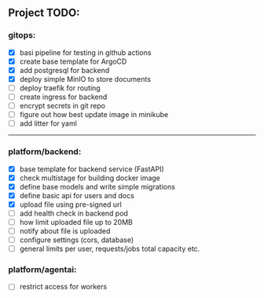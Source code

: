## Project TODO:


### gitops:
- [x] basi pipeline for testing in github actions
- [x] create base template for ArgoCD
- [x] add postgresql for backend
- [x] deploy simple MinIO to store documents
- [ ] deploy traefik for routing
- [ ] create ingress for backend
- [ ] encrypt secrets in git repo
- [ ] figure out how best update image in minikube
- [ ] add litter for yaml
---
### platform/backend:
- [x] base template for backend service (FastAPI)
- [x] check multistage for building docker image
- [x] define base models and write simple migrations
- [x] define basic api for users and docs
- [x] upload file using pre-signed url
- [ ] add health check in backend pod
- [ ] how limit uploaded file up to 20MB
- [ ] notify about file is uploaded
- [ ] configure settings (cors, database)
- [ ] general limits per user, requests/jobs total capacity etc.

### platform/agentai:
- [ ] restrict access for workers
